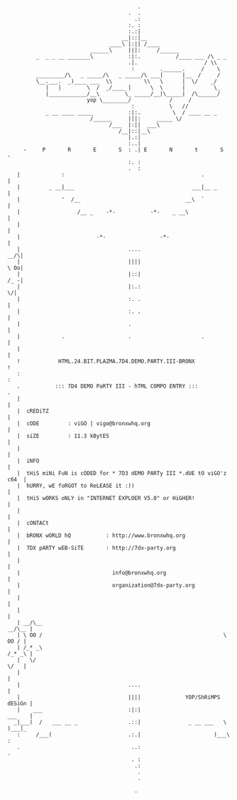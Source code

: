                                             .                                     
                                          .  .                                     
                                            .:                                     
                                          :. :                                     
                                          :.:|                                     
                                        __|::|__                                   
                                    ____\ |:|| /____                               
                              ______\     |||:     /______                         
             _  _ _ __ _______\           :|:.           /____ ___ /\ _ _          
                                          .|.                     / \\             
                                           :        .______.     /    \            
             _________/\   _ _____/\   _ _____/\ ___|      |__  /     /            
             \__.___.  _)____ ___  \\          \\   \      |  \/    _/             
                |   |        \  /  _/____ |      \  \      |         \_            
                |____________/__\        \_ _____/__|\_____|  /\______/            
                             yop \________/            /     /                     
                                           :           \   //                      
                _ __ ____ _____           :|:.          \  / ____ __ _             
                              /______     |||:     _____ \/                        
                                    /___  |:||  ___\                               
                                       /__|::|__\                                  
                                          |.:|                                     
                                          :..|                                     
         -     P       R       E       S  : .| E       N       t       S     -     
                                          :. :                                     
                                          .  :                                     
       |             :                                           .             |   
       |         _ __|___                                     ___|__ _         |   
       |             '  /__                                 __\  `             |   
       |                  /__ _    -*-           -*-    _ __\                  |   
       |                                                                       |   
       |                        -*-                 -*-                        |   
       |                                  ....                             __/\|   
       |                                  ||||                             \ Oo|   
       |                                  |::|                             /_ -|   
       |                                  |:.:                               \/|   
       |                                  :. .                                 |   
       |                                  :. .                                 |   
       |                                  .                                    |   
       |             .                    .                      .             |   
       |                                                                       |   
       !            HTML.24.BIT.PLAZMA.7D4.DEMO.PARTY.III-BRONX                !   
       :                                                                       :   
       .           ::: 7D4 DEMO PaRTY III - hTML COMPO ENTRY :::               .   
       |                                                                       |   
       |  cREDiTZ                                                              |   
       |  cODE         : viGO | vigo@bronxwhq.org                              |   
       |  siZE         : 11.3 kBytES                                           |   
       |                                                                       |   
       |  iNFO                                                                 |   
       |  tHiS miNi FuN is cODED for * 7D3 dEMO PARTy III *.dUE tO viGO'z c64  |   
       |  hURRY, wE foRGOT to ReLEASE it :))                                   |   
       |  tHiS wORKS oNLY in "INTERNET EXPLOER V5.0" or HiGHER!                |   
       |                                                                       |   
       |  cONTACt                                                              |   
       |  bRONX wORLD hQ           : http://www.bronxwhq.org                   |   
       |  7DX pARTY wEB-SiTE       : http://7dx-party.org                      |   
       |                                                                       |   
       |                             info@bronxwhq.org                         |   
       |                             organization@7dx-party.org                |   
       |                                                                       |   
       |                                                                       |   
       | __/\__                                                         __/\__ |   
       | \ OO /                                                         \ OO / |   
       | /_* _\                                                         /_* _\ |   
       |   \/                                                             \/   |   
       |                                                                       |   
       |                                  ....                                 |   
       |                                  ||||              YOP/ShRiMPS dESiGn |   
       |    ___                           :|:|                          ___    |   
      _|___(  /   ___ __ _                .::|               _ __ ___   \  )___|_  
       :     /___(                        .:.|                       )___\     :   
       .                                   ..:                                 .   
                                           . :                                     
                                            .:                                     
                                             .                                     
                                             .                                     
                                                                               
                                            .                                      
                                                                               
                                                                               
                                                                               